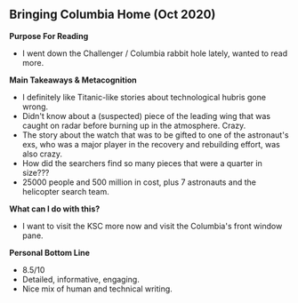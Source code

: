 ## Bringing Columbia Home (Oct 2020)

**Purpose For Reading**
- I went down the Challenger / Columbia rabbit hole lately, wanted to read more.
 
**Main Takeaways & Metacognition**
- I definitely like Titanic-like stories about technological hubris gone wrong.
- Didn't know about a (suspected) piece of the leading wing that was caught on radar before burning up in the atmosphere. Crazy.
- The story about the watch that was to be gifted to one of the astronaut's exs, who was a major player in the recovery and rebuilding effort, was also crazy.
- How did the searchers find so many pieces that were a quarter in size???
- 25000 people and 500 million in cost, plus 7 astronauts and the helicopter search team. 

**What can I do with this?**
- I want to visit the KSC more now and visit the Columbia's front window pane.

**Personal Bottom Line**
- 8.5/10
- Detailed, informative, engaging.
- Nice mix of human and technical writing.
<!--stackedit_data:
eyJoaXN0b3J5IjpbLTExNDY2Njk5NTVdfQ==
-->